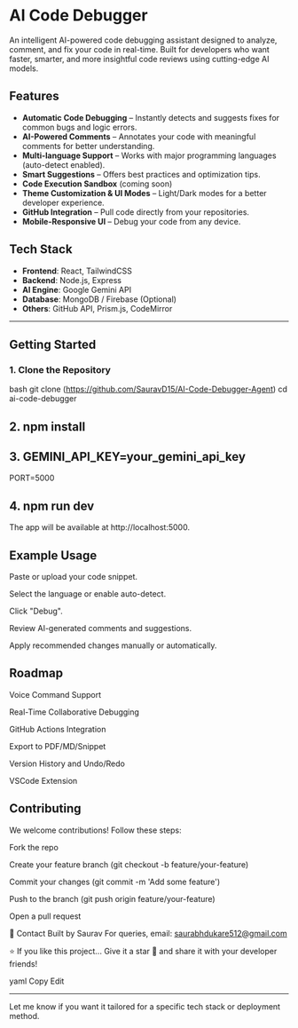 # AI Code Debugger

An intelligent AI-powered code debugging assistant designed to analyze, comment, and fix your code in real-time. Built for developers who want faster, smarter, and more insightful code reviews using cutting-edge AI models.

## Features

-  **Automatic Code Debugging** – Instantly detects and suggests fixes for common bugs and logic errors.
-  **AI-Powered Comments** – Annotates your code with meaningful comments for better understanding.
-  **Multi-language Support** – Works with major programming languages (auto-detect enabled).
-  **Smart Suggestions** – Offers best practices and optimization tips.
-  **Code Execution Sandbox** (coming soon)
-  **Theme Customization & UI Modes** – Light/Dark modes for a better developer experience.
-  **GitHub Integration** – Pull code directly from your repositories.
-  **Mobile-Responsive UI** – Debug your code from any device.


##  Tech Stack

- **Frontend**: React, TailwindCSS
- **Backend**: Node.js, Express
- **AI Engine**: Google Gemini API
- **Database**: MongoDB / Firebase (Optional)
- **Others**: GitHub API, Prism.js, CodeMirror

---

##  Getting Started

### 1. Clone the Repository

bash
git clone (https://github.com/SauravD15/AI-Code-Debugger-Agent)
cd ai-code-debugger 

## 2. npm install

## 3. GEMINI_API_KEY=your_gemini_api_key
PORT=5000

## 4. npm run dev
The app will be available at http://localhost:5000.

## Example Usage
Paste or upload your code snippet.

Select the language or enable auto-detect.

Click "Debug".

Review AI-generated comments and suggestions.

Apply recommended changes manually or automatically.

## Roadmap
 Voice Command Support

 Real-Time Collaborative Debugging

 GitHub Actions Integration

 Export to PDF/MD/Snippet

 Version History and Undo/Redo

 VSCode Extension

## Contributing
We welcome contributions! Follow these steps:

Fork the repo

Create your feature branch (git checkout -b feature/your-feature)

Commit your changes (git commit -m 'Add some feature')

Push to the branch (git push origin feature/your-feature)

Open a pull request


💬 Contact
Built by Saurav
For queries, email: saurabhdukare512@gmail.com

⭐ If you like this project...
Give it a star 🌟 and share it with your developer friends!

yaml
Copy
Edit

---

Let me know if you want it tailored for a specific tech stack or deployment method.
